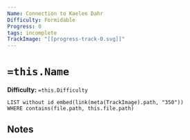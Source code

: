 ```yaml
---
Name: Connection to Kaelen Dahr
Difficulty: Formidable
Progress: 0
tags: incomplete
TrackImage: "[[progress-track-0.svg]]"
---
```


# `=this.Name`
**Difficulty:** `=this.Difficulty`

```dataview
LIST without id embed(link(meta(TrackImage).path, "350"))
WHERE contains(file.path, this.file.path)
```

## Notes
